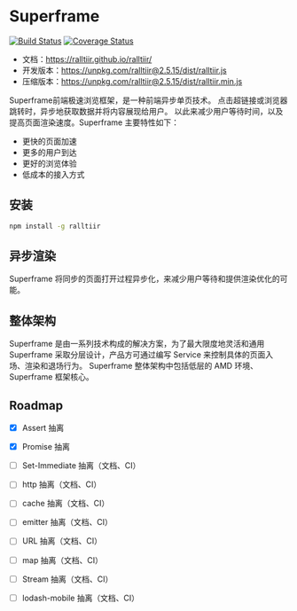 # Superframe

[![Build Status](https://travis-ci.org/Ralltiir/ralltiir.svg?branch=master)](https://travis-ci.org/Ralltiir/ralltiir) [![Coverage Status](https://coveralls.io/repos/github/Ralltiir/ralltiir/badge.svg?branch=master)](https://coveralls.io/github/Ralltiir/ralltiir?branch=master)

* 文档：<https://ralltiir.github.io/ralltiir/>
* 开发版本：<https://unpkg.com/ralltiir@2.5.15/dist/ralltiir.js>
* 压缩版本：<https://unpkg.com/ralltiir@2.5.15/dist/ralltiir.min.js>

Superframe前端极速浏览框架，是一种前端异步单页技术。 
点击超链接或浏览器跳转时，异步地获取数据并将内容展现给用户。
以此来减少用户等待时间，以及提高页面渲染速度。Superframe 主要特性如下：

* 更快的页面加速
* 更多的用户到达
* 更好的浏览体验
* 低成本的接入方式

## 安装

```bash
npm install -g ralltiir
```

## 异步渲染

Superframe 将同步的页面打开过程异步化，来减少用户等待和提供渲染优化的可能。

## 整体架构

Superframe 是由一系列技术构成的解决方案，为了最大限度地灵活和通用
Superframe 采取分层设计，产品方可通过编写 Service 来控制具体的页面入场、渲染和退场行为。
Superframe 整体架构中包括低层的 AMD 环境、 Superframe 框架核心。

## Roadmap

- [x] Assert 抽离
- [x] Promise 抽离
- [ ] Set-Immediate 抽离（文档、CI）
- [ ] http 抽离（文档、CI）
- [ ] cache 抽离（文档、CI）
- [ ] emitter 抽离（文档、CI）
- [ ] URL 抽离（文档、CI）
- [ ] map 抽离（文档、CI）
- [ ] Stream 抽离（文档、CI）
- [ ] lodash-mobile 抽离（文档、CI）

